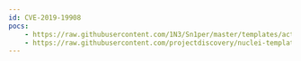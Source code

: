 ```yaml
---
id: CVE-2019-19908
pocs:
    - https://raw.githubusercontent.com/1N3/Sn1per/master/templates/active/CVE-2019-19908_-_phpMyChat-Plus_XSS.sh
    - https://raw.githubusercontent.com/projectdiscovery/nuclei-templates/master/cves/CVE-2019-19908.yaml
---
```

